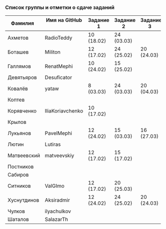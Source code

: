 ### Список группы и отметки о сдаче заданий

|Фамилия    |Имя на GitHub   |Задание 1 |Задание 2   |Задание 3   |Задание 4   |
|-----------|----------------|----------|------------|------------|-----------|
|Ахметов    |RadioTeddy      |10 (18.02)|24 (03.03)  |  | |
|Боташев    |Militon         |12 (17.02)|24 (25.02)  |20 (24.03)| |
|Галлямов   |RenatMephi      |10 (24.02)|15 (25.02)  |   | |
|Девятьяров |Desuficator     |          |            |  | |
|Ковалёв    |yataw           | 8 (03.03)|24 (03.03)  |20 (04.03)| |
|Коптев     |                |          |            |  | |
|Корявченко |IliaKoriavchenko|10 (17.02)|            |  | |
|Крылов     |                |          |            |  | |
|Лукьянов   |PavelMephi      |12 (24.02)|15 (03.03)  |16 (27.03)| |
|Лютин      |Lutiras         |          |            |  | |
|Матвеевский|matveevskiy     |12 (17.02)|15 (17.02)  |  | |
|Постников  |                |          |            |  | |
|Сабиров    |                |          |            |  | |
|Ситников   |ValGImo         |12 (17.02)|20 (25.03)|  | |
|Хуснутдинов|Aksiradmir      |12 (24.02)|24 (25.02)  |20 (24.03)| (07.04)|
|Чулков     |ilyachulkov     |          |            |  | |
|Шаталов    |SalazarTh       |          |            |  | |
